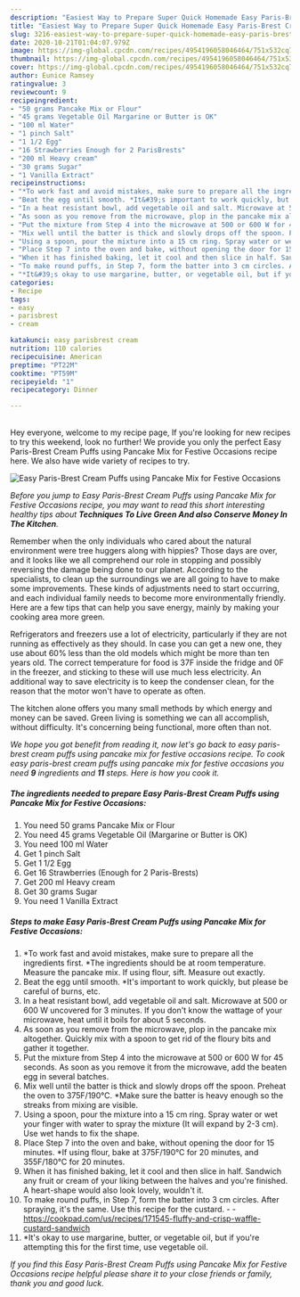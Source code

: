 ```yaml
---
description: "Easiest Way to Prepare Super Quick Homemade Easy Paris-Brest Cream Puffs using Pancake Mix for Festive Occasions"
title: "Easiest Way to Prepare Super Quick Homemade Easy Paris-Brest Cream Puffs using Pancake Mix for Festive Occasions"
slug: 3216-easiest-way-to-prepare-super-quick-homemade-easy-paris-brest-cream-puffs-using-pancake-mix-for-festive-occasions
date: 2020-10-21T01:04:07.979Z
image: https://img-global.cpcdn.com/recipes/4954196058046464/751x532cq70/easy-paris-brest-cream-puffs-using-pancake-mix-for-festive-occasions-recipe-main-photo.jpg
thumbnail: https://img-global.cpcdn.com/recipes/4954196058046464/751x532cq70/easy-paris-brest-cream-puffs-using-pancake-mix-for-festive-occasions-recipe-main-photo.jpg
cover: https://img-global.cpcdn.com/recipes/4954196058046464/751x532cq70/easy-paris-brest-cream-puffs-using-pancake-mix-for-festive-occasions-recipe-main-photo.jpg
author: Eunice Ramsey
ratingvalue: 3
reviewcount: 9
recipeingredient:
- "50 grams Pancake Mix or Flour"
- "45 grams Vegetable Oil Margarine or Butter is OK"
- "100 ml Water"
- "1 pinch Salt"
- "1 1/2 Egg"
- "16 Strawberries Enough for 2 ParisBrests"
- "200 ml Heavy cream"
- "30 grams Sugar"
- "1 Vanilla Extract"
recipeinstructions:
- "*To work fast and avoid mistakes, make sure to prepare all the ingredients first. *The ingredients should be at room temperature. Measure the pancake mix. If using flour, sift. Measure out exactly."
- "Beat the egg until smooth. *It&#39;s important to work quickly, but please be careful of burns, etc."
- "In a heat resistant bowl, add vegetable oil and salt. Microwave at 500 or 600 W uncovered for 3 minutes. If you don&#39;t know the wattage of your microwave, heat until it boils for about 5 seconds."
- "As soon as you remove from the microwave, plop in the pancake mix altogether. Quickly mix with a spoon to get rid of the floury bits and gather it together."
- "Put the mixture from Step 4 into the microwave at 500 or 600 W for 45 seconds. As soon as you remove it from the microwave, add the beaten egg in several batches."
- "Mix well until the batter is thick and slowly drops off the spoon. Preheat the oven to 375F/190℃. *Make sure the batter is heavy enough so the streaks from mixing are visible."
- "Using a spoon, pour the mixture into a 15 cm ring. Spray water or wet your finger with water to spray the mixture (It will expand by 2-3 cm). Use wet hands to fix the shape."
- "Place Step 7 into the oven and bake, without opening the door for 15 minutes. *If using flour, bake at 375F/190℃ for 20 minutes, and 355F/180℃ for 20 minutes."
- "When it has finished baking, let it cool and then slice in half. Sandwich any fruit or cream of your liking between the halves and you&#39;re finished. A heart-shape would also look lovely, wouldn&#39;t it."
- "To make round puffs, in Step 7, form the batter into 3 cm circles. After spraying, it&#39;s the same. Use this recipe for the custard.  https://cookpad.com/us/recipes/171545-fluffy-and-crisp-waffle-custard-sandwich"
- "*It&#39;s okay to use margarine, butter, or vegetable oil, but if you&#39;re attempting this for the first time, use vegetable oil."
categories:
- Recipe
tags:
- easy
- parisbrest
- cream

katakunci: easy parisbrest cream 
nutrition: 110 calories
recipecuisine: American
preptime: "PT22M"
cooktime: "PT59M"
recipeyield: "1"
recipecategory: Dinner

---
```

<br>
Hey everyone, welcome to my recipe page, If you're looking for new recipes to try this weekend, look no further! We provide you only the perfect Easy Paris-Brest Cream Puffs using Pancake Mix for Festive Occasions recipe here. We also have wide variety of recipes to try.
<br>


![Easy Paris-Brest Cream Puffs using Pancake Mix for Festive Occasions](https://img-global.cpcdn.com/recipes/4954196058046464/751x532cq70/easy-paris-brest-cream-puffs-using-pancake-mix-for-festive-occasions-recipe-main-photo.jpg)

<i>Before you jump to Easy Paris-Brest Cream Puffs using Pancake Mix for Festive Occasions recipe, you may want to read this short interesting healthy tips about 
<strong>Techniques To Live Green And also Conserve Money In The Kitchen</strong>.</i>
</br>

Remember when the only individuals who cared about the natural environment were tree huggers along with hippies? Those days are over, and it looks like we all comprehend our role in stopping and possibly reversing the damage being done to our planet. According to the specialists, to clean up the surroundings we are all going to have to make some improvements. These kinds of adjustments need to start occurring, and each individual family needs to become more environmentally friendly. Here are a few tips that can help you save energy, mainly by making your cooking area more green.

Refrigerators and freezers use a lot of electricity, particularly if they are not running as effectively as they should. In case you can get a new one, they use about 60% less than the old models which might be more than ten years old. The correct temperature for food is 37F inside the fridge and 0F in the freezer, and sticking to these will use much less electricity. An additional way to save electricity is to keep the condenser clean, for the reason that the motor won't have to operate as often.

The kitchen alone offers you many small methods by which energy and money can be saved. Green living is something we can all accomplish, without difficulty. It's concerning being functional, more often than not.


<i>We hope you got benefit from reading it, now let's go back to easy paris-brest cream puffs using pancake mix for festive occasions recipe. To cook easy paris-brest cream puffs using pancake mix for festive occasions you need <strong>9</strong> ingredients and <strong>11</strong> steps. Here is how you cook it.
</i>

##### The ingredients needed to prepare Easy Paris-Brest Cream Puffs using Pancake Mix for Festive Occasions:

1. You need 50 grams Pancake Mix or Flour
1. You need 45 grams Vegetable Oil (Margarine or Butter is OK)
1. You need 100 ml Water
1. Get 1 pinch Salt
1. Get 1 1/2 Egg
1. Get 16 Strawberries (Enough for 2 Paris-Brests)
1. Get 200 ml Heavy cream
1. Get 30 grams Sugar
1. You need 1 Vanilla Extract


##### Steps to make Easy Paris-Brest Cream Puffs using Pancake Mix for Festive Occasions:

1. *To work fast and avoid mistakes, make sure to prepare all the ingredients first. *The ingredients should be at room temperature. Measure the pancake mix. If using flour, sift. Measure out exactly.
1. Beat the egg until smooth. *It&#39;s important to work quickly, but please be careful of burns, etc.
1. In a heat resistant bowl, add vegetable oil and salt. Microwave at 500 or 600 W uncovered for 3 minutes. If you don&#39;t know the wattage of your microwave, heat until it boils for about 5 seconds.
1. As soon as you remove from the microwave, plop in the pancake mix altogether. Quickly mix with a spoon to get rid of the floury bits and gather it together.
1. Put the mixture from Step 4 into the microwave at 500 or 600 W for 45 seconds. As soon as you remove it from the microwave, add the beaten egg in several batches.
1. Mix well until the batter is thick and slowly drops off the spoon. Preheat the oven to 375F/190℃. *Make sure the batter is heavy enough so the streaks from mixing are visible.
1. Using a spoon, pour the mixture into a 15 cm ring. Spray water or wet your finger with water to spray the mixture (It will expand by 2-3 cm). Use wet hands to fix the shape.
1. Place Step 7 into the oven and bake, without opening the door for 15 minutes. *If using flour, bake at 375F/190℃ for 20 minutes, and 355F/180℃ for 20 minutes.
1. When it has finished baking, let it cool and then slice in half. Sandwich any fruit or cream of your liking between the halves and you&#39;re finished. A heart-shape would also look lovely, wouldn&#39;t it.
1. To make round puffs, in Step 7, form the batter into 3 cm circles. After spraying, it&#39;s the same. Use this recipe for the custard. -  - https://cookpad.com/us/recipes/171545-fluffy-and-crisp-waffle-custard-sandwich
1. *It&#39;s okay to use margarine, butter, or vegetable oil, but if you&#39;re attempting this for the first time, use vegetable oil.


<i>If you find this Easy Paris-Brest Cream Puffs using Pancake Mix for Festive Occasions recipe helpful please share it to your close friends or family, thank you and good luck.</i>
